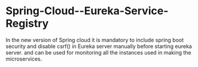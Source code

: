 # Spring-Cloud--Eureka-Service-Registry

In the new version of Spring cloud it is mandatory to include spring boot security and disable csrf() in Eureka server manually before starting eureka server.
and can be used for monitoring all the instances used in making the microservices.
